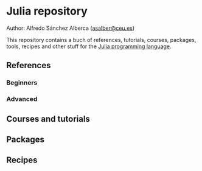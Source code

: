 # Julia repository
Author: Alfredo Sánchez Alberca (asalber@ceu.es)

This repository contains a buch of references, tutorials, courses, packages, tools, recipes and other stuff for the [Julia programming language](https://julialang.org/).

## References

### Beginners

### Advanced

## Courses and tutorials

## Packages

## Recipes
